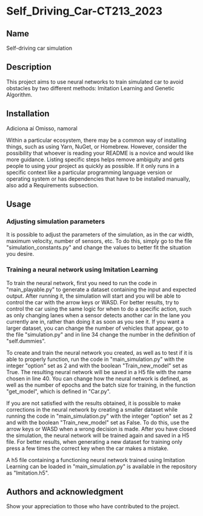 # Self_Driving_Car-CT213_2023

## Name
Self-driving car simulation

## Description
This project aims to use neural networks to train simulated car to avoid obstacles by two different methods: Imitation Learning and Genetic Algorithm.

## Installation
Adiciona aí Omisso, namoral

Within a particular ecosystem, there may be a common way of installing things, such as using Yarn, NuGet, or Homebrew. However, consider the possibility that whoever is reading your README is a novice and would like more guidance. Listing specific steps helps remove ambiguity and gets people to using your project as quickly as possible. If it only runs in a specific context like a particular programming language version or operating system or has dependencies that have to be installed manually, also add a Requirements subsection.

## Usage

### Adjusting simulation parameters

It is possible to adjust the parameters of the simulation, as in the car width, maximum velocity, number of sensors, etc. To do this, simply go to the file "simulation_constants.py" and change the values to better fit the situation you desire.

### Training a neural network using Imitation Learning

To train the neural network, first you need to run the code in "main_playable.py" to generate a dataset containing the input and expected output. After running it, the simulation will start and you will be able to control the car with the arrow keys or WASD.
For better results, try to control the car using the same logic for when to do a specific action, such as only changing lanes when a sensor detects another car in the lane you currently are in, rather than doing it as soon as you see it.
If you want a larger dataset, you can change the number of vehicles that appear, go to the file "simulation.py" and in line 34 change the number in the definition of "self.dummies".

To create and train the neural network you created, as well as to test if it is able to properly function, run the code in "main_simulation.py" with the integer "option" set as 2 and with the boolean "Train_new_model" set as True. The resulting neural network will be saved in a H5 file with the name chosen in line 40.
You can change how the neural network is defined, as well as the number of epochs and the batch size for training, in the function "get_model", which is defined in "Car.py".

If you are not satisfied with the results obtained, it is possible to make corrections in the neural network by creating a smaller dataset while running the code in "main_simulation.py" with the integer "option" set as 2 and with the boolean "Train_new_model" set as False. To do this, use the arrow keys or WASD when a wrong decision is made. After you have closed the simulation, the neural network will be trained again and saved in a H5 file.
For better results, when generating a new dataset for training only press a few times the correct key when the car makes a mistake.

A h5 file containing a functioning neural network trained using Imitation Learning can be loaded in "main_simulation.py" is available in the repository as "Imitation.h5".

## Authors and acknowledgment
Show your appreciation to those who have contributed to the project.

